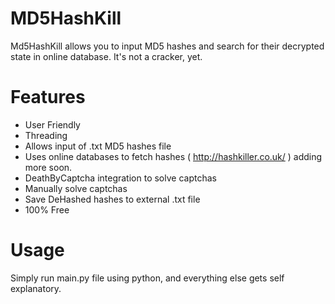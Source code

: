 # MD5HashKill
Md5HashKill allows you to input MD5 hashes and search for their decrypted state in online database.
It's not a cracker, yet.

# Features
- User Friendly
- Threading
- Allows input of .txt MD5 hashes file
- Uses online databases to fetch hashes ( http://hashkiller.co.uk/ ) adding more soon.
- DeathByCaptcha integration to solve captchas
- Manually solve captchas
- Save DeHashed hashes to external .txt file
- 100% Free

# Usage
Simply run main.py file using python, and everything else gets self explanatory.

